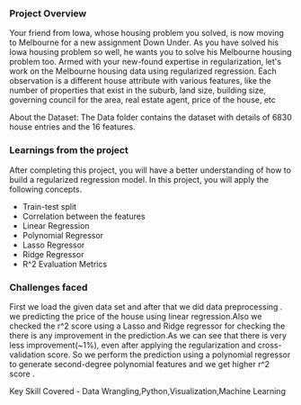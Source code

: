 ### Project Overview

 Your friend from Iowa, whose housing problem you solved, is now moving to Melbourne for a new assignment Down Under. As you have solved his Iowa housing problem so well, he wants you to solve his Melbourne housing problem too. Armed with your new-found expertise in regularization, let's work on the Melbourne housing data using regularized regression. Each observation is a different house attribute with various features, like the number of properties that exist in the suburb, land size, building size, governing council for the area, real estate agent, price of the house, etc

About the Dataset: The Data folder contains the dataset with details of 6830 house entries and the 16 features.


### Learnings from the project

 After completing this project, you will have a better understanding of how to build a regularized regression model. In this project, you will apply the following concepts.

- Train-test split
- Correlation between the features
- Linear Regression
- Polynomial Regressor
- Lasso Regressor
- Ridge Regressor
- R^2 Evaluation Metrics




### Challenges faced

 First we load the given data set and after that we did data preprocessing . we predicting the price of the house using linear regression.Also we checked the r^2 score using a Lasso  and Ridge regressor for checking the there is any improvement in the prediction.As we can see that there is very less improvement(~1%), even after applying the regularization and cross-validation score. So we perform the prediction using a polynomial regressor to generate second-degree polynomial features and we get higher r^2 score .

Key Skill Covered - Data Wrangling,Python,Visualization,Machine Learning


